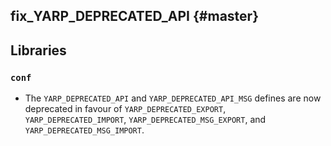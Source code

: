 fix_YARP_DEPRECATED_API {#master}
-----------------------

## Libraries

### `conf`

* The `YARP_DEPRECATED_API` and `YARP_DEPRECATED_API_MSG` defines are now
  deprecated in favour of `YARP_DEPRECATED_EXPORT`, `YARP_DEPRECATED_IMPORT`,
  `YARP_DEPRECATED_MSG_EXPORT`, and `YARP_DEPRECATED_MSG_IMPORT`.
